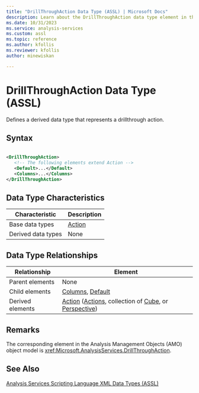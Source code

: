 ```yaml
---
title: "DrillThroughAction Data Type (ASSL) | Microsoft Docs"
description: Learn about the DrillThroughAction data type element in the Analysis Services Scripting Language (ASSL) schema.
ms.date: 10/31/2023
ms.service: analysis-services
ms.custom: assl
ms.topic: reference
ms.author: kfollis
ms.reviewer: kfollis
author: minewiskan

---
```

# DrillThroughAction Data Type (ASSL)

  Defines a derived data type that represents a drillthrough action.  
  
## Syntax  
  
```xml  
  
<DrillThroughAction>  
   <!-- The following elements extend Action -->  
   <Default>...</Default>  
   <Columns>...</Columns>  
</DrillThroughAction>  
```  
  
## Data Type Characteristics  
  
|Characteristic|Description|  
|--------------------|-----------------|  
|Base data types|[Action](action-data-type-assl.md)|  
|Derived data types|None|  
  
## Data Type Relationships  
  
|Relationship|Element|  
|------------------|-------------|  
|Parent elements|None|  
|Child elements|[Columns](../collections/columns-element-assl.md), [Default](../properties/default-element-assl.md)|  
|Derived elements|[Action](../objects/action-element-assl.md) ([Actions](../collections/actions-element-assl.md), collection of [Cube](../objects/cube-element-assl.md), or [Perspective](../objects/perspective-element-assl.md))|  
  
## Remarks  
 The corresponding element in the Analysis Management Objects (AMO) object model is <xref:Microsoft.AnalysisServices.DrillThroughAction>.  
  
## See Also  
 [Analysis Services Scripting Language XML Data Types &#40;ASSL&#41;](analysis-services-scripting-language-xml-data-types-assl.md)  
  
  
